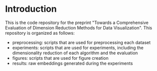# Introduction
This is the code repository for the preprint "Towards a Comprehensive Evaluation of Dimension Reduction Methods for Data Visualization". This repository is organized as follows:

- preprocessing: scripts that are used for preprocessing each dataset
- experiments: scripts that are used for experiments, including the dimensionality reduction of each algorithm and the evaluation
- figures: scripts that are used for figure creation
- results: raw embeddings generated during the experiments
